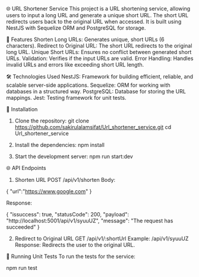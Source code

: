 🌐 URL Shortener Service
This project is a URL shortening service, allowing users to input a long URL and generate a unique short URL. The short URL redirects users back to the original URL when accessed. It is built using NestJS with Sequelize ORM and PostgreSQL for storage.

🚀 Features
Shorten Long URLs: Generates unique, short URLs (6 characters).
Redirect to Original URL: The short URL redirects to the original long URL.
Unique Short URLs: Ensures no conflict between generated short URLs.
Validation: Verifies if the input URLs are valid.
Error Handling: Handles invalid URLs and errors like exceeding short URL length.

🛠️ Technologies Used
NestJS: Framework for building efficient, reliable, and scalable server-side applications.
Sequelize: ORM for working with databases in a structured way.
PostgreSQL: Database for storing the URL mappings.
Jest: Testing framework for unit tests.

🚧 Installation
1. Clone the repository:
git clone https://github.com/sakirulalamsifat/Url_shortener_service.git
cd Url_shortener_service

2. Install the dependencies:
npm install

5. Start the development server:
npm run start:dev


🌐 API Endpoints
1. Shorten URL
POST /api/v1/shorten
Body:

{
  "url":"https://www.google.com"
}

Response:

{
    "issuccess": true,
    "statusCode": 200,
    "payload": "http://localhost:5001/api/v1/syuuUZ",
    "message": "The request has succeeded"
}

2. Redirect to Original URL
GET /api/v1/:shortUrl
Example: /api/v1/syuuUZ
Response: Redirects the user to the original URL.

🧪 Running Unit Tests
To run the tests for the service:

npm run test

